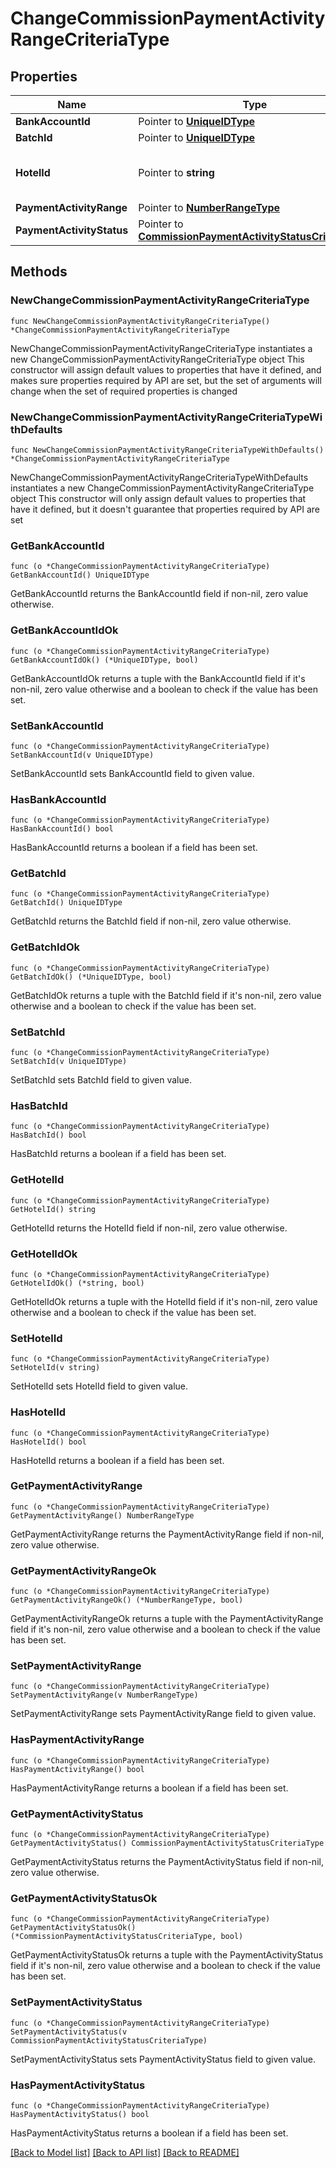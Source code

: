 # ChangeCommissionPaymentActivityRangeCriteriaType

## Properties

Name | Type | Description | Notes
------------ | ------------- | ------------- | -------------
**BankAccountId** | Pointer to [**UniqueIDType**](UniqueIDType.md) |  | [optional] 
**BatchId** | Pointer to [**UniqueIDType**](UniqueIDType.md) |  | [optional] 
**HotelId** | Pointer to **string** | Property of the commission record. | [optional] 
**PaymentActivityRange** | Pointer to [**NumberRangeType**](NumberRangeType.md) |  | [optional] 
**PaymentActivityStatus** | Pointer to [**CommissionPaymentActivityStatusCriteriaType**](CommissionPaymentActivityStatusCriteriaType.md) |  | [optional] 

## Methods

### NewChangeCommissionPaymentActivityRangeCriteriaType

`func NewChangeCommissionPaymentActivityRangeCriteriaType() *ChangeCommissionPaymentActivityRangeCriteriaType`

NewChangeCommissionPaymentActivityRangeCriteriaType instantiates a new ChangeCommissionPaymentActivityRangeCriteriaType object
This constructor will assign default values to properties that have it defined,
and makes sure properties required by API are set, but the set of arguments
will change when the set of required properties is changed

### NewChangeCommissionPaymentActivityRangeCriteriaTypeWithDefaults

`func NewChangeCommissionPaymentActivityRangeCriteriaTypeWithDefaults() *ChangeCommissionPaymentActivityRangeCriteriaType`

NewChangeCommissionPaymentActivityRangeCriteriaTypeWithDefaults instantiates a new ChangeCommissionPaymentActivityRangeCriteriaType object
This constructor will only assign default values to properties that have it defined,
but it doesn't guarantee that properties required by API are set

### GetBankAccountId

`func (o *ChangeCommissionPaymentActivityRangeCriteriaType) GetBankAccountId() UniqueIDType`

GetBankAccountId returns the BankAccountId field if non-nil, zero value otherwise.

### GetBankAccountIdOk

`func (o *ChangeCommissionPaymentActivityRangeCriteriaType) GetBankAccountIdOk() (*UniqueIDType, bool)`

GetBankAccountIdOk returns a tuple with the BankAccountId field if it's non-nil, zero value otherwise
and a boolean to check if the value has been set.

### SetBankAccountId

`func (o *ChangeCommissionPaymentActivityRangeCriteriaType) SetBankAccountId(v UniqueIDType)`

SetBankAccountId sets BankAccountId field to given value.

### HasBankAccountId

`func (o *ChangeCommissionPaymentActivityRangeCriteriaType) HasBankAccountId() bool`

HasBankAccountId returns a boolean if a field has been set.

### GetBatchId

`func (o *ChangeCommissionPaymentActivityRangeCriteriaType) GetBatchId() UniqueIDType`

GetBatchId returns the BatchId field if non-nil, zero value otherwise.

### GetBatchIdOk

`func (o *ChangeCommissionPaymentActivityRangeCriteriaType) GetBatchIdOk() (*UniqueIDType, bool)`

GetBatchIdOk returns a tuple with the BatchId field if it's non-nil, zero value otherwise
and a boolean to check if the value has been set.

### SetBatchId

`func (o *ChangeCommissionPaymentActivityRangeCriteriaType) SetBatchId(v UniqueIDType)`

SetBatchId sets BatchId field to given value.

### HasBatchId

`func (o *ChangeCommissionPaymentActivityRangeCriteriaType) HasBatchId() bool`

HasBatchId returns a boolean if a field has been set.

### GetHotelId

`func (o *ChangeCommissionPaymentActivityRangeCriteriaType) GetHotelId() string`

GetHotelId returns the HotelId field if non-nil, zero value otherwise.

### GetHotelIdOk

`func (o *ChangeCommissionPaymentActivityRangeCriteriaType) GetHotelIdOk() (*string, bool)`

GetHotelIdOk returns a tuple with the HotelId field if it's non-nil, zero value otherwise
and a boolean to check if the value has been set.

### SetHotelId

`func (o *ChangeCommissionPaymentActivityRangeCriteriaType) SetHotelId(v string)`

SetHotelId sets HotelId field to given value.

### HasHotelId

`func (o *ChangeCommissionPaymentActivityRangeCriteriaType) HasHotelId() bool`

HasHotelId returns a boolean if a field has been set.

### GetPaymentActivityRange

`func (o *ChangeCommissionPaymentActivityRangeCriteriaType) GetPaymentActivityRange() NumberRangeType`

GetPaymentActivityRange returns the PaymentActivityRange field if non-nil, zero value otherwise.

### GetPaymentActivityRangeOk

`func (o *ChangeCommissionPaymentActivityRangeCriteriaType) GetPaymentActivityRangeOk() (*NumberRangeType, bool)`

GetPaymentActivityRangeOk returns a tuple with the PaymentActivityRange field if it's non-nil, zero value otherwise
and a boolean to check if the value has been set.

### SetPaymentActivityRange

`func (o *ChangeCommissionPaymentActivityRangeCriteriaType) SetPaymentActivityRange(v NumberRangeType)`

SetPaymentActivityRange sets PaymentActivityRange field to given value.

### HasPaymentActivityRange

`func (o *ChangeCommissionPaymentActivityRangeCriteriaType) HasPaymentActivityRange() bool`

HasPaymentActivityRange returns a boolean if a field has been set.

### GetPaymentActivityStatus

`func (o *ChangeCommissionPaymentActivityRangeCriteriaType) GetPaymentActivityStatus() CommissionPaymentActivityStatusCriteriaType`

GetPaymentActivityStatus returns the PaymentActivityStatus field if non-nil, zero value otherwise.

### GetPaymentActivityStatusOk

`func (o *ChangeCommissionPaymentActivityRangeCriteriaType) GetPaymentActivityStatusOk() (*CommissionPaymentActivityStatusCriteriaType, bool)`

GetPaymentActivityStatusOk returns a tuple with the PaymentActivityStatus field if it's non-nil, zero value otherwise
and a boolean to check if the value has been set.

### SetPaymentActivityStatus

`func (o *ChangeCommissionPaymentActivityRangeCriteriaType) SetPaymentActivityStatus(v CommissionPaymentActivityStatusCriteriaType)`

SetPaymentActivityStatus sets PaymentActivityStatus field to given value.

### HasPaymentActivityStatus

`func (o *ChangeCommissionPaymentActivityRangeCriteriaType) HasPaymentActivityStatus() bool`

HasPaymentActivityStatus returns a boolean if a field has been set.


[[Back to Model list]](../README.md#documentation-for-models) [[Back to API list]](../README.md#documentation-for-api-endpoints) [[Back to README]](../README.md)


